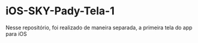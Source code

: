 # iOS-SKY-Pady-Tela-1
  Nesse repositório, foi realizado de maneira separada, a primeira tela do app para iOS

